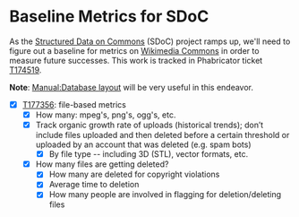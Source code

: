 # Baseline Metrics for SDoC

As the [Structured Data on Commons](https://commons.wikimedia.org/wiki/Commons:Structured_data) (SDoC) project ramps up, we'll need to figure out a baseline for metrics on [Wikimedia Commons](https://meta.wikimedia.org/wiki/Wikimedia_Commons) in order to measure future successes. This work is tracked in Phabricator ticket [T174519](https://phabricator.wikimedia.org/T174519).

**Note**: [Manual:Database layout](https://www.mediawiki.org/wiki/Manual:Database_layout) will be very useful in this endeavor.

- [x] [T177356](https://phabricator.wikimedia.org/T177356): file-based metrics
    - [x] How many: mpeg's, png's, ogg's, etc.
    - [x] Track organic growth rate of uploads (historical trends); don’t include files uploaded and then deleted before a certain threshold or uploaded by an account that was deleted (e.g. spam bots)
        - [x] By file type -- including 3D (STL), vector formats, etc.
    - [x] How many files are getting deleted?
        - [x] How many are deleted for copyright violations
        - [x] Average time to deletion
        - [x] How many people are involved in flagging for deletion/deleting files
